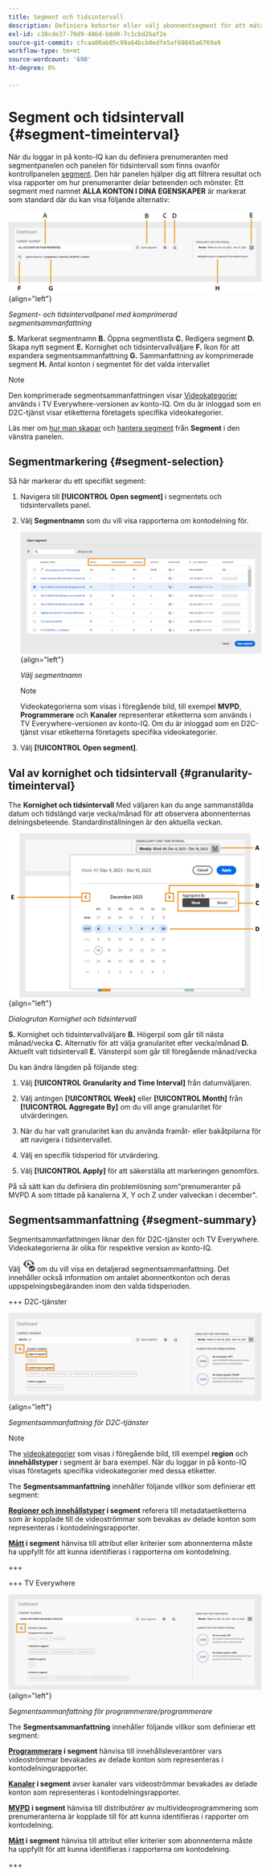 ```yaml
---
title: Segment och tidsintervall
description: Definiera kohorter eller välj abonnentsegment för att mäta möjligheterna och mönstren för kontodelning för era kanaltittare så att de kan använda grafiska verktyg och rapporter i konto-IQ.
exl-id: c38cde37-70d9-486d-b8d0-7c1cbd2baf2e
source-git-commit: cfcaa00ab05c99a64bcb0edfe5af60845a6769a9
workflow-type: tm+mt
source-wordcount: '698'
ht-degree: 0%

---
```



# Segment och tidsintervall {#segment-timeinterval}

När du loggar in på konto-IQ kan du definiera prenumeranten med segmentpanelen och panelen för tidsintervall som finns ovanför kontrollpanelen [segment](product-concepts.md#segmet-def). Den här panelen hjälper dig att filtrera resultat och visa rapporter om hur prenumeranter delar beteenden och mönster. Ett segment med namnet **ALLA KONTON I DINA EGENSKAPER** är markerat som standard där du kan visa följande alternativ:

![](assets/new-segment-selector-collapsed.png){align="left"}

*Segment- och tidsintervallpanel med komprimerad segmentsammanfattning*

**S.** Markerat segmentnamn **B.** Öppna segmentlista **C.** Redigera segment **D.** Skapa nytt segment **E.** Kornighet och tidsintervallväljare **F.** Ikon för att expandera segmentsammanfattning **G.** Sammanfattning av komprimerade segment **H.** Antal konton i segmentet för det valda intervallet

>[!NOTE]
>
> Den komprimerade segmentsammanfattningen visar [Videokategorier](product-concepts.md#video-category-def) används i TV Everywhere-versionen av konto-IQ. Om du är inloggad som en D2C-tjänst visar etiketterna företagets specifika videokategorier.

Läs mer om [hur man skapar](work-with-segments.md#create-new-segment) och [hantera segment](work-with-segments.md#manage-segment) från **Segment** i den vänstra panelen.

## Segmentmarkering {#segment-selection}

Så här markerar du ett specifikt segment:

1. Navigera till **[!UICONTROL Open segment]** i segmentets och tidsintervallets panel.
1. Välj **Segmentnamn** som du vill visa rapporterna om kontodelning för.

   ![](assets/open-segment.png){align="left"}

   *Välj segmentnamn*

   >[!NOTE]
   >
   > Videokategorierna som visas i föregående bild, till exempel **MVPD**, **Programmerare** och **Kanaler** representerar etiketterna som används i TV Everywhere-versionen av konto-IQ. Om du är inloggad som en D2C-tjänst visar etiketterna företagets specifika videokategorier.

1. Välj **[!UICONTROL Open segment]**.


## Val av kornighet och tidsintervall {#granularity-timeinterval}

The **Kornighet och tidsintervall** Med väljaren kan du ange sammanställda datum och tidslängd varje vecka/månad för att observera abonnenternas delningsbeteende. Standardinställningen är den aktuella veckan.

![Kornighet och tidsintervall](assets/granularity-timeinterval-weekwise.png){align="left"}

*Dialogrutan Kornighet och tidsintervall*

**S.** Kornighet och tidsintervallväljare **B.** Högerpil som går till nästa månad/vecka **C.** Alternativ för att välja granularitet efter vecka/månad **D.** Aktuellt valt tidsintervall **E.** Vänsterpil som går till föregående månad/vecka

Du kan ändra längden på följande steg:

1. Välj **[!UICONTROL Granularity and Time Interval]** från datumväljaren.

1. Välj antingen **[!UICONTROL Week]** eller **[!UICONTROL Month]** från **[!UICONTROL Aggregate By]** om du vill ange granularitet för utvärderingen.

1. När du har valt granularitet kan du använda framåt- eller bakåtpilarna för att navigera i tidsintervallet.

1. Välj en specifik tidsperiod för utvärdering.

1. Välj **[!UICONTROL Apply]** för att säkerställa att markeringen genomförs.

På så sätt kan du definiera din problemlösning som&quot;prenumeranter på MVPD A som tittade på kanalerna X, Y och Z under valveckan i december&quot;.

## Segmentsammanfattning {#segment-summary}

Segmentsammanfattningen liknar den för D2C-tjänster och TV Everywhere. Videokategorierna är olika för respektive version av konto-IQ.

Välj <img alt= "expandera segmentsammanfattning" src="./assets/expand-segment-summary.svg" width="25"> om du vill visa en detaljerad segmentsammanfattning. Det innehåller också information om antalet abonnentkonton och deras uppspelningsbegäranden inom den valda tidsperioden.

+++ D2C-tjänster

![](assets/segment-panel-d2c.png){align="left"}

*Segmentsammanfattning för D2C-tjänster*

>[!NOTE]
>
>The [videokategorier](product-concepts.md#video-category-def) som visas i föregående bild, till exempel **region** och **innehållstyper** i segment är bara exempel. När du loggar in på konto-IQ visas företagets specifika videokategorier med dessa etiketter.

The **Segmentsammanfattning** innehåller följande villkor som definierar ett segment:

**[Regioner och innehållstyper](product-concepts.md#video-category-def) i segment** referera till metadataetiketterna som är kopplade till de videoströmmar som bevakas av delade konton som representeras i kontodelningsrapporter.

**[Mått](product-concepts.md#metric) i segment** hänvisa till attribut eller kriterier som abonnenterna måste ha uppfyllt för att kunna identifieras i rapporterna om kontodelning.

+++

+++ TV Everywhere

![](assets/segment-panel-programmers-mvpd.png){align="left"}

*Segmentsammanfattning för programmerare/programmerare*

The **Segmentsammanfattning** innehåller följande villkor som definierar ett segment:

**[Programmerare](product-concepts.md#programmer-def) i segment**  hänvisa till innehållsleverantörer vars videoströmmar bevakades av delade konton som representeras i kontodelningsrapporter.

**[Kanaler](product-concepts.md#channel-def) i segment** avser kanaler vars videoströmmar bevakades av delade konton som representeras i kontodelningsrapporter.

**[MVPD](product-concepts.md#mvpd-def) i segment** hänvisa till distributörer av multivideoprogrammering som prenumeranterna är kopplade till för att kunna identifieras i rapporter om kontodelning.

**[Mått](product-concepts.md#metric) i segment** hänvisa till attribut eller kriterier som abonnenterna måste ha uppfyllt för att kunna identifieras i rapporterna om kontodelning.

+++
